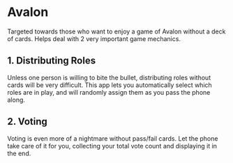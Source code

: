 # Avalon
Targeted towards those who want to enjoy a game of Avalon without a deck of cards. Helps deal with 2 very important game mechanics. 

<h2>1. Distributing Roles </h2>
Unless one person is willing to bite the bullet, distributing roles without cards will be very difficult. This app lets you automatically select which roles are in play, and will randomly assign them as you pass the phone along. 

<h2>2. Voting </h2>
Voting is even more of a nightmare without pass/fail cards. Let the phone take care of it for you, collecting your total vote count and displaying it in the end. 
